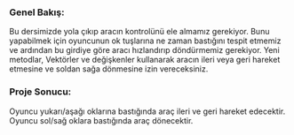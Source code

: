 ### Genel Bakış: 

Bu dersimizde yola çıkıp aracın kontrolünü ele almamız gerekiyor. Bunu yapabilmek için oyuncunun ok tuşlarına ne zaman bastığını tespit etmemiz ve ardından bu girdiye göre aracı hızlandırıp döndürmemiz gerekiyor. Yeni metodlar, Vektörler ve değişkenler kullanarak aracın ileri veya geri hareket etmesine ve soldan sağa dönmesine izin vereceksiniz.

### Proje Sonucu:

Oyuncu yukarı/aşağı oklarına bastığında araç ileri ve geri hareket edecektir. Oyuncu sol/sağ oklara bastığında araç dönecektir.
